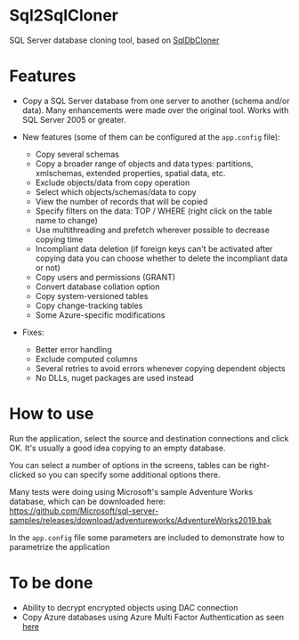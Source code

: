 # Sql2SqlCloner
SQL Server database cloning tool, based on [SqlDbCloner](https://www.codeproject.com/Articles/994806/SQL-Server-Database-Cloning-Tool-using-Csharp)

# Features
* Copy a SQL Server database from one server to another (schema and/or data). Many enhancements were made over the original tool. Works with SQL Server 2005 or greater.

* New features (some of them can be configured at the `app.config` file):  
  * Copy several schemas
  * Copy a broader range of objects and data types: partitions, xmlschemas, extended properties, spatial data, etc.
  * Exclude objects/data from copy operation
  * Select which objects/schemas/data to copy
  * View the number of records that will be copied
  * Specify filters on the data: TOP / WHERE (right click on the table name to change)
  * Use multithreading and prefetch wherever possible to decrease copying time
  * Incompliant data deletion (if foreign keys can't be activated after copying data you can choose whether to delete the incompliant data or not)
  * Copy users and permissions (GRANT)
  * Convert database collation option
  * Copy system-versioned tables
  * Copy change-tracking tables
  * Some Azure-specific modifications  

* Fixes:
  * Better error handling
  * Exclude computed columns
  * Several retries to avoid errors whenever copying dependent objects
  * No DLLs, nuget packages are used instead

# How to use
Run the application, select the source and destination connections and click OK. It's usually a good idea copying to an empty database.

You can select a number of options in the screens, tables can be right-clicked so you can specify some additional options there.

Many tests were doing using Microsoft's sample Adventure Works database, which can be downloaded here:
https://github.com/Microsoft/sql-server-samples/releases/download/adventureworks/AdventureWorks2019.bak

In the `app.config` file some parameters are included to demonstrate how to parametrize the application

# To be done
* Ability to decrypt encrypted objects using DAC connection
* Copy Azure databases using Azure Multi Factor Authentication as seen [here](https://stackoverflow.com/questions/60564462/how-to-connect-to-a-database-using-active-directory-login-and-multifactor-authen)
